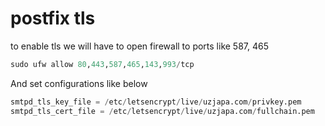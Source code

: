 # postfix tls

to enable tls we will have to open firewall to ports like 587, 465
```python
sudo ufw allow 80,443,587,465,143,993/tcp
```

And set configurations like below
```python
smtpd_tls_key_file = /etc/letsencrypt/live/uzjapa.com/privkey.pem
smtpd_tls_cert_file = /etc/letsencrypt/live/uzjapa.com/fullchain.pem
```
